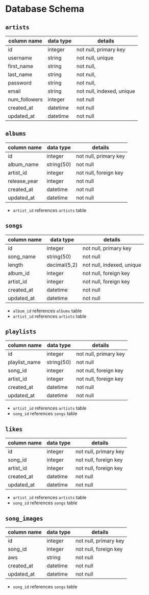 # **Database Schema**

## `artists`

| column name         | data type       | details                   |
| ------------------- | --------------- | ------------------------- |
| id                  | integer         | not null, primary key     |
| username            | string          | not null, unique          |
| first_name          | string          | not null,                 |
| last_name           | string          | not null,                 |
| password            | string          | not null,                 |
| email               | string          | not null, indexed, unique |
| num_followers       | integer         | not null                  |
| created_at          | datetime        | not null                  |
| updated_at          | datetime        | not null                  |

## `albums`

| column name         | data type       | details                   |
| ------------------- | ---------       | ------------------------- |
| id                  | integer         | not null, primary key     |
| album_name          | string(50)      | not null                  |
| artist_id           | integer         | not null, foreign key     |
| release_year        | integer         | not null                  |
| created_at          | datetime        | not null                  |
| updated_at          | datetime        | not null                  |

* `artist_id` references `artists` table


## `songs`

| column name         | data type       | details                   |
| ------------------- | --------------- | ------------------------- |
| id                  | integer         | not null, primary key     |
| song_name           | string(50)      | not null                  |
| length              | decimal(5,2)    | not null, indexed, unique |
| album_id            | integer         | not null, foreign key     |
| artist_id           | integer         | not null, foreign key     |
| created_at          | datetime        | not null                  |
| updated_at          | datetime        | not null                  |

* `album_id` references `albums` table
* `artist_id` references `artists` table

## `playlists`

| column name         | data type       | details                   |
| ------------------- | --------------- | ------------------------- |
| id                  | integer         | not null, primary key     |
| playlist_name       | string(50)      | not null                  |
| song_id             | integer         | not null, foreign key     |
| artist_id           | integer         | not null, foreign key     |
| created_at          | datetime        | not null                  |
| updated_at          | datetime        | not null                  |

* `artist_id` references `artists` table
* `song_id` references `songs` table

## `likes`

| column name         | data type       | details                   |
| ------------------- | --------------- | ------------------------- |
| id                  | integer         | not null, primary key     |
| song_id             | integer         | not null, foreign key     |
| artist_id           | integer         | not null, foreign key     |
| created_at          | datetime        | not null                  |
| updated_at          | datetime        | not null                  |

* `artist_id` references `artists` table
* `song_id` references `songs` table

## `song_images`

| column name         | data type       | details                   |
| ------------------- | --------------- | ------------------------- |
| id                  | integer         | not null, primary key     |
| song_id             | integer         | not null, foreign key     |
| aws                 | string          | not null                  |
| created_at          | datetime        | not null                  |
| updated_at          | datetime        | not null                  |

* `song_id` references `songs` table